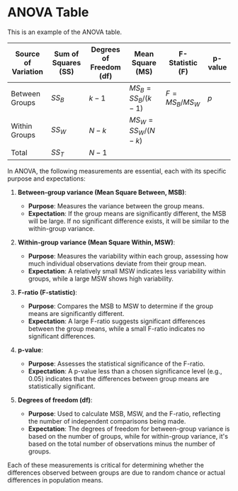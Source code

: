 # ANOVA Table

This is an example of the ANOVA table.

| Source of Variation | Sum of Squares (SS) | Degrees of Freedom (df) | Mean Square (MS) | F-Statistic (F) | p-value |
|---------------------|---------------------|-------------------------|------------------|-----------------|---------|
| Between Groups       | $SS_B$                | $k - 1$                   | $MS_B = SS_B / (k - 1)$ | $F = MS_B / MS_W$ | $p$      |
| Within Groups        | $SS_W$                | $N - k$                   | $MS_W = SS_W / (N - k)$  |                 |         |
| Total                | $SS_T$                | $N - 1$                   |                  |                 |         |


In ANOVA, the following measurements are essential, each with its specific purpose and expectations:

1. **Between-group variance (Mean Square Between, MSB)**:
   - **Purpose**: Measures the variance between the group means.
   - **Expectation**: If the group means are significantly different, the MSB will be large. If no significant difference exists, it will be similar to the within-group variance.
  
2. **Within-group variance (Mean Square Within, MSW)**:
   - **Purpose**: Measures the variability within each group, assessing how much individual observations deviate from their group mean.
   - **Expectation**: A relatively small MSW indicates less variability within groups, while a large MSW shows high variability.

3. **F-ratio (F-statistic)**:
   - **Purpose**: Compares the MSB to MSW to determine if the group means are significantly different.
   - **Expectation**: A large F-ratio suggests significant differences between the group means, while a small F-ratio indicates no significant differences.

4. **p-value**:
   - **Purpose**: Assesses the statistical significance of the F-ratio.
   - **Expectation**: A p-value less than a chosen significance level (e.g., 0.05) indicates that the differences between group means are statistically significant.

5. **Degrees of freedom (df)**:
   - **Purpose**: Used to calculate MSB, MSW, and the F-ratio, reflecting the number of independent comparisons being made.
   - **Expectation**: The degrees of freedom for between-group variance is based on the number of groups, while for within-group variance, it's based on the total number of observations minus the number of groups.

Each of these measurements is critical for determining whether the differences observed between groups are due to random chance or actual differences in population means.